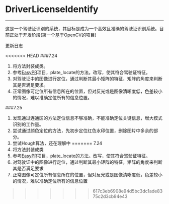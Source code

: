 # DriverLicenseIdentify
***
这是一个驾驶证识别的系统，其目标是成为一个高效且准确的驾驶证识别系统。目前正处于开发阶段(第一个基于OpenCV的项目)

更新日志

<<<<<<< HEAD
###7.24
1. 将方法封装成类。
2. 参考[EasyPR](https://github.com/liuruoze/EasyPR)项目，plate_locate的方法。改写，使其符合驾驶证特征。
3. 对驾驶证中的图像进行定位，通过判断其最小矩阵的特征，矩阵的角度来判断其是否满足要求。
4. 正常图像可定位所有信息所在的位置，但对反光或是图像清晰度低，色差较小的情况，难以准确定位所有的信息位置。

###7.25
1. 发现通过连通区的方法定位信息不够准确，不能准确定位关键信息，增大模式识别的工作量。
2. 尝试通过颜色定位的方法，先初步定位红色水印位置，删除图片中多余的部分。
3. 尝试Hough算法，还在理解中
=======
7.24
1. 将方法封装成类
2. 参考[EasyPR](https://github.com/liuruoze/EasyPR)项目，plate_locate的方法。改写，使其符合驾驶证特征。
3. 对驾驶证中的图像进行定位，通过判断其最小矩阵的特征，矩阵的角度来判断其是否满足要求
4. 正常图像可定位所有信息所在的位置，但对反光或是图像清晰度低，色差较小的情况，难以准确定位所有的信息位置
>>>>>>> 617c3eb6908e94d5bc3dc1ade8375c2d3cb94e43
